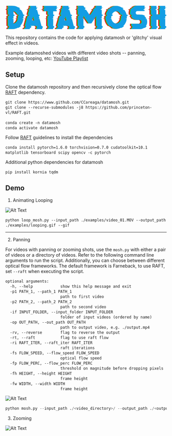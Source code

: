 ![Alt Text](examples/logo.png)

This repository contains the code for applying datamosh or 'glitchy' visual effect in videos.

Example datamoshed videos with different video shots -- panning, zooming, looping, etc: [YouTube Playlist](https://youtube.com/playlist?list=PLxQH-axrX98g7myRfhSe2XWomf-mUzuea)

## Setup
Clone the datamosh repository and then recursively clone the optical flow [RAFT](https://github.com/princeton-vl/RAFT) dependency.
```
git clone https://www.github.com/CCareaga/datamosh.git
git clone --recurse-submodules -j8 https://github.com/princeton-vl/RAFT.git

conda create -n datamosh
conda activate datamosh
```

Follow [RAFT](https://github.com/princeton-vl/RAFT) guidelines to install the dependencies
```
conda install pytorch=1.6.0 torchvision=0.7.0 cudatoolkit=10.1 matplotlib tensorboard scipy opencv -c pytorch
```
Additional python dependencies for datamosh
```
pip install kornia tqdm
```

## Demo
1. Animating Looping

![Alt Text](examples/looping.gif)

```
python loop_mosh.py --input_path ./examples/video_01.MOV --output_path ./examples/looping.gif --gif
```

----
2. Panning

For videos with panning or zooming shots, use the `mosh.py` with either a pair of videos or a directory of videos. Refer to the following command line arguments to run the script. Additionally, you can choose between different optical flow frameworks. The default framework is Farneback, to use RAFT, set `--raft` when executing the script. 
```
optional arguments:
  -h, --help            show this help message and exit
  -p1 PATH_1, --path_1 PATH_1
                        path to first video
  -p2 PATH_2, --path_2 PATH_2
                        path to second video
  -if INPUT_FOLDER, --input_folder INPUT_FOLDER
                        folder of input videos (ordered by name)
  -op OUT_PATH, --out_path OUT_PATH
                        path to output video, e.g. ./output.mp4
  -rv, --reverse        flag to reverse the output
  -rt, --raft           flag to use raft flow
  -ri RAFT_ITER, --raft_iter RAFT_ITER
                        raft iterations
  -fs FLOW_SPEED, --flow_speed FLOW_SPEED
                        optical flow speed
  -fp FLOW_PERC, --flow_perc FLOW_PERC
                        threshold on magnitude before dropping pixels
  -fh HEIGHT, --height HEIGHT
                        frame height
  -fw WIDTH, --width WIDTH
                        frame height

```
![Alt Text](examples/panning.gif)
```python
python mosh.py --input_path ./<video_directory>/ --output_path ./<output.mp4>
```

3. Zooming

![Alt Text](examples/zooming.gif)